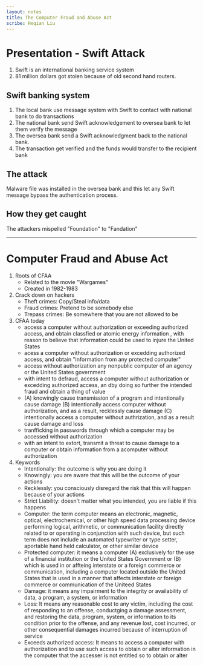 ```yaml
---
layout: notes
title: The Computer Fraud and Abuse Act
scribe: Heqian Liu
---
```


# Presentation - Swift Attack
1. Swift is an international banking service system
2. 81 million dollars got stolen because of old second hand routers.

## Swift banking system
1. The local bank use message system with Swift to contact with national bank to do transactions
2. The national bank send Swift acknowledgement to oversea bank to let them verify the message
3. The oversea bank send a Swift acknowledgment back to the national bank.
4. The transaction get verified and the funds would transfer to the recipient bank

## The attack
Malware file was installed in the oversea bank and this let any Swift message bypass the authentication process.

## How they get caught
The attackers mispelled "Foundation" to "Fandation"

----------

# Computer Fraud and Abuse Act
1. Roots of CFAA 
	- Related to the movie "Wargames"
	- Created in 1982-1983
2. Crack down on hackers
	- Theft crimes: Copy/Steal info/data
	- Fraud crimes: Pretend to be somebody else
	- Trepass crimes: Be somewhere that you are not allowed to be
3. CFAA today
	- access a computer without authorization or exceeding authorized access, and obtain classfied or atomic energy information , with reason to believe that information could be used to injure the United States
	- acess a computer without authorization or excedding authorized access, and obtain "information from any protected computer"
	- access without authorization any nonpublic computer of an agency or the United States government
	- with intent to defraud, access a computer without authorization or excedding authorized access, an dby doing so further the intended fraud and obtain a thing of value
	- (A) knowingly cause transmission of a program and intentionally cause damage
	  (B) intentionally access computer without authorization, and as a result, recklessly cause damage
	  (C) intentionally access a computer without authrization, and as a result cause damage and loss
	- tranfficking in passwords through which a computer may be accessed without authorization
	- with an intent to extort, transmit a threat to cause damage to a computer or obtain information from a acomputer without authorization
4. Keywords
	- Intentionally: the outcome is why you are doing it
	- Knowingly: you are aware that this will be the outcome of your actions
	- Recklessly: you consciously disregard the risk that this will happen because of your actions
	- Strict Liability: doesn't matter what you intended, you are liable if this happens
	- Computer: the term computer means an electronic, magnetic, optical, electrochemical, or other high speed data processing device performing logical, arithmetic, or communication facility directly related to or operating in conjunction with such device, but such term does not include an automated typewriter or type setter, aportable hand held calculator, or other similar device
	- Protected computer: it means a computer (A) exclusively for the use of a financial institution or the United States Government or (B) which is used in or affteing interstate or a foreign commerce or communication, including a computer located outside the United States that is used in a manner that affects interstate or foreign commerce or communication of the Uniteed States
	- Damage: it means any impairment to the integrity or availability of data, a program, a system, or information
	- Loss: It means any reasonable cost to any victim, including the cost of responding to an offense, conductging a damage assessment, and restoring the data, program, system, or information to its condition prior to the offense, and any revenue lost, cost incurred, or other consequential damages incurred because of interruption of service
	- Exceeds authorized access: It means to access a computer with authorization and to use such access to obtain or alter information in the computer that the accesser is not entitled so to obtain or alter

